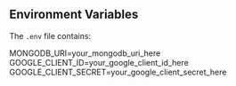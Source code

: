 ## Environment Variables

The `.env` file contains:

MONGODB_URI=your_mongodb_uri_here<br>
GOOGLE_CLIENT_ID=your_google_client_id_here<br>
GOOGLE_CLIENT_SECRET=your_google_client_secret_here<br>
